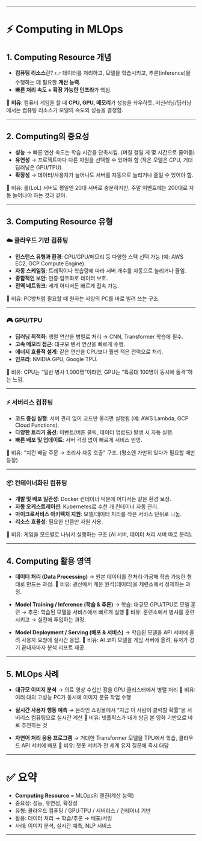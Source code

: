 
---

# ⚡ Computing in MLOps

## 1. Computing Resource 개념

* **컴퓨팅 리소스**란?
  👉 데이터를 처리하고, 모델을 학습시키고, 추론(inference)을 수행하는 데 필요한 **계산 능력**.
* **빠른 처리 속도 + 확장 가능한 인프라**가 핵심.

📖 **비유**:
컴퓨터 게임을 할 때 **CPU, GPU, 메모리**가 성능을 좌우하듯,
머신러닝/딥러닝에서는 컴퓨팅 리소스가 모델의 속도와 성능을 결정함.

---

## 2. Computing의 중요성

* **성능**
  → 빠른 연산 속도는 학습 시간을 단축시킴. (며칠 걸릴 게 몇 시간으로 줄어듦)
* **유연성**
  → 프로젝트마다 다른 자원을 선택할 수 있어야 함 (작은 모델은 CPU, 거대 딥러닝은 GPU/TPU).
* **확장성**
  → 데이터/사용자가 늘어나도 서버를 자동으로 늘리거나 줄일 수 있어야 함.

📖 비유:
롤(LoL) 서버도 평일엔 20대 서버로 충분하지만, 주말 이벤트에는 200대로 자동 늘어나야 하는 것과 같아.

---

## 3. Computing Resource 유형

### ☁️ 클라우드 기반 컴퓨팅

* **인스턴스 유형과 환경**: CPU/GPU/메모리 등 다양한 스펙 선택 가능 (예: AWS EC2, GCP Compute Engine).
* **자동 스케일링**: 트래픽이나 학습량에 따라 서버 개수를 자동으로 늘리거나 줄임.
* **종합적인 보안**: 인증·암호화로 데이터 보호.
* **전역 네트워크**: 세계 어디서든 빠르게 접속 가능.

📖 비유:
PC방처럼 필요할 때 원하는 사양의 PC를 바로 빌려 쓰는 구조.

---

### 🎮 GPU/TPU

* **딥러닝 최적화**: 행렬 연산을 병렬로 처리 → CNN, Transformer 학습에 필수.
* **고속 메모리 접근**: 대규모 텐서 연산을 빠르게 수행.
* **에너지 효율적 설계**: 같은 연산을 CPU보다 훨씬 적은 전력으로 처리.
* **인프라**: NVIDIA GPU, Google TPU.

📖 비유:
CPU는 “일반 병사 1,000명”이라면, GPU는 “특공대 100명이 동시에 돌격”하는 느낌.

---

### ⚡ 서버리스 컴퓨팅

* **코드 중심 실행**: 서버 관리 없이 코드만 올리면 실행됨 (예: AWS Lambda, GCP Cloud Functions).
* **다양한 트리거 옵션**: 이벤트(버튼 클릭, 데이터 업로드) 발생 시 자동 실행.
* **빠른 배포 및 업데이트**: 서버 걱정 없이 빠르게 서비스 반영.

📖 비유:
“치킨 배달 주문 → 조리사 자동 호출” 구조. (평소엔 가만히 있다가 필요할 때만 등장)

---

### 📦 컨테이너화된 컴퓨팅

* **개발 및 배포 일관성**: Docker 컨테이너 덕분에 어디서든 같은 환경 보장.
* **자동 오케스트레이션**: Kubernetes로 수천 개 컨테이너 자동 관리.
* **마이크로서비스 아키텍처 지원**: 모델/데이터 처리를 작은 서비스 단위로 나눔.
* **리소스 효율성**: 필요한 만큼만 자원 사용.

📖 비유:
게임을 모드별로 나눠서 실행하는 구조 (AI 서버, 데이터 처리 서버 따로 분리).

---

## 4. Computing 활용 영역

* **데이터 처리 (Data Processing)**
  → 원본 데이터를 전처리·가공해 학습 가능한 형태로 만드는 과정.
  📖 비유: 광산에서 캐온 원석(데이터)을 제련소에서 정제하는 과정.

* **Model Training / Inference (학습 & 추론)**
  → 학습: 대규모 GPU/TPU로 모델 훈련
  → 추론: 학습된 모델을 서비스에서 빠르게 실행
  📖 비유: 훈련소에서 병사를 훈련시키고 → 실전에 투입하는 과정.

* **Model Deployment / Serving (배포 & 서비스)**
  → 학습된 모델을 API 서버에 올려 사용자 요청에 실시간 응답.
  📖 비유: AI 코치 모델을 게임 서버에 올려, 유저가 경기 끝내자마자 분석 리포트 제공.

---

## 5. MLOps 사례

* **대규모 이미지 분석**
  → 의료 영상 수십만 장을 GPU 클러스터에서 병렬 처리
  📖 비유: 여러 대의 고성능 PC가 동시에 이미지 분류 작업 수행

* **실시간 사용자 행동 예측**
  → 온라인 쇼핑몰에서 “지금 이 사람이 클릭할 확률”을 서버리스 컴퓨팅으로 실시간 계산
  📖 비유: 넷플릭스가 내가 방금 본 영화 기반으로 바로 추천하는 것

* **자연어 처리 응용 프로그램**
  → 거대한 Transformer 모델을 TPU에서 학습, 클라우드 API 서버에 배포
  📖 비유: 챗봇 서버가 전 세계 유저 질문에 즉시 대답

---

# ✅ 요약

* **Computing Resource** = MLOps의 엔진(계산 능력)
* 중요성: 성능, 유연성, 확장성
* 유형: 클라우드 컴퓨팅 / GPU·TPU / 서버리스 / 컨테이너 기반
* 활용: 데이터 처리 → 학습/추론 → 배포/서빙
* 사례: 이미지 분석, 실시간 예측, NLP 서비스

---

